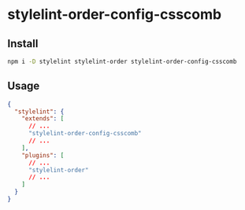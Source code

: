 # stylelint-order-config-csscomb

## Install

```sh
npm i -D stylelint stylelint-order stylelint-order-config-csscomb
```

## Usage

```json
{
  "stylelint": {
    "extends": [
      // ...
      "stylelint-order-config-csscomb"
      // ...
    ],
    "plugins": [
      // ...
      "stylelint-order"
      // ...
    ]
  }
}
```
